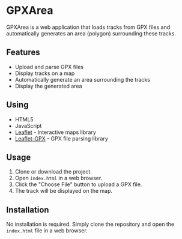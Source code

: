 # GPXArea

GPXArea is a web application that loads tracks from GPX files and automatically generates an area (polygon) surrounding these tracks.

## Features

- Upload and parse GPX files
- Display tracks on a map
- Automatically generate an area surrounding the tracks
- Display the generated area

## Using

- HTML5
- JavaScript
- [Leaflet](https://leafletjs.com/) - Interactive maps library
- [Leaflet-GPX](https://github.com/mpetazzoni/leaflet-gpx) - GPX file parsing library

## Usage

1. Clone or download the project.
2. Open `index.html` in a web browser.
3. Click the "Choose File" button to upload a GPX file.
4. The track will be displayed on the map.

## Installation

No installation is required. Simply clone the repository and open the `index.html` file in a web browser.
